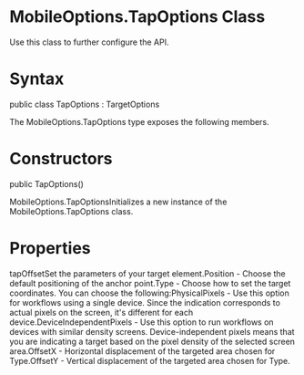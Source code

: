 ﻿# MobileOptions.TapOptions Class

Use this class to further configure the  API.

# 



# Syntax

public class TapOptions : TargetOptions

The MobileOptions.TapOptions type exposes the following members.

# Constructors

public TapOptions()

MobileOptions.TapOptionsInitializes a new instance of the MobileOptions.TapOptions
                        class.

# Properties

tapOffsetSet the parameters of your target element.Position - Choose the default positioning of
                                the anchor point.Type
                                - Choose how to set the target coordinates. You can choose the
                                    following:PhysicalPixels - Use this option for
                                        workflows using a single device. Since the indication
                                        corresponds to actual pixels on the screen, it's different
                                        for each device.DeviceIndependentPixels - Use this
                                        option to run workflows on devices with similar density
                                        screens. Device-independent pixels means that you are
                                        indicating a target based on the pixel density of the
                                        selected screen area.OffsetX - Horizontal displacement of the
                                targeted area chosen for Type.OffsetY - Vertical displacement of the
                                targeted area chosen for Type.
